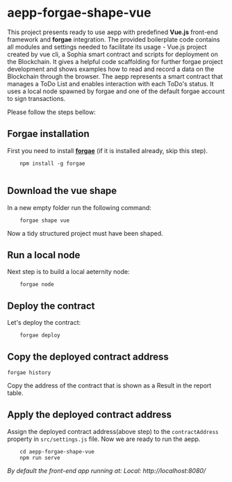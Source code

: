 # aepp-forgae-shape-vue
This project presents ready to use aepp with predefined **Vue.js** front-end framework and **forgae** integration.
The provided boilerplate code contains all modules and settings needed to facilitate its usage - Vue.js project created by vue cli, a Sophia smart contract and scripts for deployment on the Blockchain.
It gives a helpful code scaffolding for further forgae project development and shows examples how to read and record a data on the Blockchain through the browser.
The aepp represents a smart contract that manages a ToDo List and enables interaction with each ToDo's status. It uses a local node spawned by forgae and one of the default forgae account to sign transactions. 

Please follow the steps bellow:



## Forgae installation

First you need to install **[forgae](https://github.com/aeternity/aepp-forgae-js)** (if it is installed already, skip this step).
```
    npm install -g forgae
    
```

## Download the vue shape

In a new empty folder run the following command:

```
    forgae shape vue

```

Now a tidy structured project must have been shaped. 

## Run a local node
Next step is to build a local aeternity node:

```
    forgae node
```

## Deploy the contract
Let's deploy the contract:
```
    forgae deploy
```

## Copy the deployed contract address

```
forgae history

```
Copy the address of the contract that is shown as a Result in the report table.

## Apply the deployed contract address

Assign the deployed contract address(above step) to the `contractAddress` property in `src/settings.js` file. 
Now we are ready to run the aepp.

```
    cd aepp-forgae-shape-vue
    npm run serve
```

*By default the front-end app running at: Local:   http://localhost:8080/*